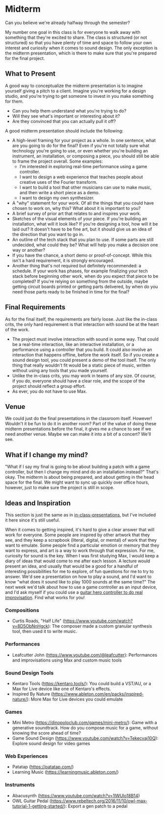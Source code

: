 # Midterm

Can you believe we're already halfway through the semester?

My number one goal in this class is for everyone to walk away with something that they're excited to share. The class is structured (or not structured) so that you have plenty of time and space to follow your own interest and curiosity when it comes to sound design. The only exception is the midterm presentation, which is there to make sure that you're prepared for the final project.

## What to Present

A good way to conceptualize the midterm presentation is to imagine yourself giving a pitch to a client. Imagine you're working for a design studio, and you're trying to get someone to invest in you make something for them.
- Can you help them understand what you're trying to do?
- Will they see what's important or interesting about it?
- Are they convinced that you can actually pull it off?

A good midterm presentation should include the following:

- A high-level framing for your project as a whole. In one sentence, what are you going to do for the final? Even if you're not totally sure what technology you're going to use, or even whether you're building an instrument, an installation, or composing a piece, you should still be able to frame the project overall. Some examples:
  - I'm interested in exploring real-time performance using a game controller.
  - I want to design a web experience that teaches people about creative uses of the Fourier transform.
  - I want to build a tool that other musicians can use to make music, and then write a short piece as a demo.
  - I want to design my own synthesizer.
- A "why" statement for your work. Of all the things that you could have chosen to work on, why this? What about it is important to you?
- A brief survey of prior art that relates to and inspires your work.
- Sketches of the visual elements of your piece. If you're building an installation, what will it look like? If you're designing a tool, how will it be laid out? It doesn't have to be fine art, but it should give us an idea of the direction that you want to go in.
- An outline of the tech stack that you plan to use. If some parts are still undecided, what could they be? What will help you make a decision one way or another?
- If you have the chance, a short demo or proof-of-concept. While this isn't a hard requirement, it is strongly encouraged.
- Another thing that's not required but definitely recommended: a schedule. If your work has phases, for example finalizing your tech stack before beginning other work, when do you expect that piece to be completed? If you're relying on something from the outside, maybe getting circuit boards printed or getting parts delivered, by when do you need those parts ready to be finished in time for the final?

## Final Requirements

As for the final itself, the requirements are fairly loose. Just like the in-class crits, the only hard requirement is that interaction with sound be at the heart of the work.

- The project must involve interaction with sound in some way. That could be a real-time interaction, like an interactive installation, or a performance using a controller that you build. It could also involve an interaction that happens offline, before the work itself. So if you create a sound design tool, you could present a demo of the tool itself. The only thing that really wouldn't fit would be a static piece of music, written without using any tools that you made yourself.
- Unlike the in-class crits, you may work in teams of any size. Of course, if you do, everyone should have a clear role, and the scope of the project should reflect a group effort. 
- As ever, you do not have to use Max.

## Venue

We could just do the final presentations in the classroom itself. However! Wouldn't it be fun to do it in another room? Part of the value of doing these midterm presentations before the final, it gives me a chance to see if we need another venue. Maybe we can make it into a bit of a concert? We'll see.

## What if I change my mind?

"What if I say my final is going to be about building a patch with a game controller, but then I change my mind and do an installation instead?" That's okay. The midterm is about being prepared, and about getting in the head space for the final. We might want to sync up quickly over office hours, however, just to make sure the project is still in scope.

## Ideas and Inspiration

This section is just the same as in [in-class-presentations](./IN-CLASS-PRESENTATIONS.md), but I've included it here since it's still useful.

When it comes to getting inspired, it's hard to give a clear answer that will work for everyone. Some people are inspired by other artwork that they see, and they keep a scrapbook (literal, digital, or mental) of work that they want to emulate. Some people find a particular emotion or memory that they want to express, and art is a way to work through that expression. For me, curiosity for sound is the key. When I was first studying Max, I would keep a diary of ideas that would come to me after each lesson. A lecture would present an idea, and usually that would be a good for a handful of interesting possibilities for me to explore, of fun questions for me to try to answer. We'd see a presentation on how to play a sound, and I'd want to know "what does it sound like to play 1000 sounds at the same time?" The next week we'd talk about how to use a game controller as an input device, and I'd ask myself if you could use a [guitar hero controller to do real improvisation](https://www.youtube.com/watch?v=gqdOI2bgbBM). Find what works for you!

### Compositions
- Curtis Roads, "Half Life" (https://www.youtube.com/watch?v=8D5ObNnHgck): The composer made a custom granular synthesis tool, then used it to write music.
### Performances
- Leafcutter John (https://www.youtube.com/@leafcutter): Performances and improvisations using Max and custom music tools
### Sound Design Tools
- Kentaro Tools (https://kentaro.tools/): You could build a VST/AU, or a Max for Live device like one of Kentaro's effects.
- Inspired By Nature (https://www.ableton.com/en/packs/inspired-nature/): More Max for Live devices you could emulate
### Games
- Mini Metro (https://dinopoloclub.com/games/mini-metro/): Game with a generative soundtrack. How do you compose music for a game, without knowing the score ahead of time?
- Game Sound Design (https://www.youtube.com/watch?v=Tekecvaj10Q): Explore sound design for video games
### Web Experiences
- Patatap (https://patatap.com/)
- Learning Music (https://learningmusic.ableton.com/)
### Instruments
- Abacusynth (https://www.youtube.com/watch?v=1lWUlo18B14)
- OWL Guitar Pedal (https://www.rebeltech.org/2016/11/10/owl-max-tutorial-1-getting-started/): Export a gen patch to a pedal